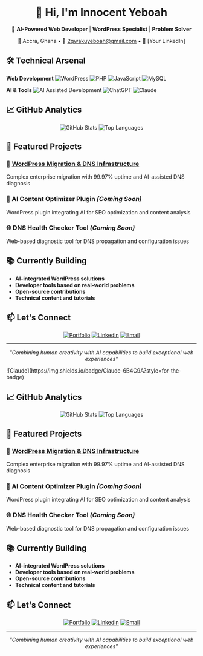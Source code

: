 <div align="center">

# 👋 Hi, I'm Innocent Yeboah

🚀 **AI-Powered Web Developer** | **WordPress Specialist** | **Problem Solver**

📍 Accra, Ghana • 📧 2qwakuyeboah@gmail.com • 💼 [Your LinkedIn]

</div>

## 🛠️ Technical Arsenal

**Web Development**
![WordPress](https://img.shields.io/badge/WordPress-21759B?style=for-the-badge&logo=wordpress&logoColor=white)
![PHP](https://img.shields.io/badge/PHP-777BB4?style=for-the-badge&logo=php&logoColor=white)
![JavaScript](https://img.shields.io/badge/JavaScript-F7DF1E?style=for-the-badge&logo=javascript&logoColor=black)
![MySQL](https://img.shields.io/badge/MySQL-4479A1?style=for-the-badge&logo=mysql&logoColor=white)

**AI & Tools**
![AI Assisted Development](https://img.shields.io/badge/AI_Assisted-FF6B35?style=for-the-badge)
![ChatGPT](https://img.shields.io/badge/ChatGPT-74aa9c?style=for-the-badge)
![Claude](https://img.shields.io/badge/Claude-6B4C9A?style=for-the-badge)

## 📈 GitHub Analytics

<div align="center">

![GitHub Stats](https://github-readme-stats.vercel.app/api?username=yeboah-golden&show_icons=true&theme=radical)
![Top Languages](https://github-readme-stats.vercel.app/api/top-langs/?username=yeboah-golden&layout=compact&theme=radical)

</div>

## 🎯 Featured Projects

### 🔧 [WordPress Migration & DNS Infrastructure](https://github.com/yeboah-golden/Innocent-Yeboah-Portfolio)
Complex enterprise migration with 99.97% uptime and AI-assisted DNS diagnosis

### 🤖 AI Content Optimizer Plugin *(Coming Soon)*
WordPress plugin integrating AI for SEO optimization and content analysis

### 🌐 DNS Health Checker Tool *(Coming Soon)*
Web-based diagnostic tool for DNS propagation and configuration issues

## 📚 Currently Building

- **AI-integrated WordPress solutions**
- **Developer tools based on real-world problems**
- **Open-source contributions**
- **Technical content and tutorials**

## 📫 Let's Connect

<div align="center">

[![Portfolio](https://img.shields.io/badge/Portfolio-000000?style=for-the-badge)](https://github.com/yeboah-golden/Innocent-Yeboah-Portfolio)
[![LinkedIn](https://img.shields.io/badge/LinkedIn-0077B5?style=for-the-badge&logo=linkedin&logoColor=white)]([Your-LinkedIn-URL])
[![Email](https://img.shields.io/badge/Email-D14836?style=for-the-badge&logo=gmail&logoColor=white)](mailto:[your-email@gmail.com])

</div>

---

<div align="center">

*"Combining human creativity with AI capabilities to build exceptional web experiences"*

</div>![Claude](https://img.shields.io/badge/Claude-6B4C9A?style=for-the-badge)

## 📈 GitHub Analytics

<div align="center">

![GitHub Stats](https://github-readme-stats.vercel.app/api?username=yeboah-golden&show_icons=true&theme=radical)
![Top Languages](https://github-readme-stats.vercel.app/api/top-langs/?username=yeboah-golden&layout=compact&theme=radical)

</div>

## 🎯 Featured Projects

### 🔧 [WordPress Migration & DNS Infrastructure](https://github.com/yeboah-golden/Innocent-Yeboah-Portfolio)
Complex enterprise migration with 99.97% uptime and AI-assisted DNS diagnosis

### 🤖 AI Content Optimizer Plugin *(Coming Soon)*
WordPress plugin integrating AI for SEO optimization and content analysis

### 🌐 DNS Health Checker Tool *(Coming Soon)*
Web-based diagnostic tool for DNS propagation and configuration issues

## 📚 Currently Building

- **AI-integrated WordPress solutions**
- **Developer tools based on real-world problems**
- **Open-source contributions**
- **Technical content and tutorials**

## 📫 Let's Connect

<div align="center">

[![Portfolio](https://img.shields.io/badge/Portfolio-000000?style=for-the-badge)](https://github.com/yeboah-golden/Innocent-Yeboah-Portfolio)
[![LinkedIn](https://img.shields.io/badge/LinkedIn-0077B5?style=for-the-badge&logo=linkedin&logoColor=white)]([Your-LinkedIn-URL])
[![Email](https://img.shields.io/badge/Email-D14836?style=for-the-badge&logo=gmail&logoColor=white)](mailto:[your-email@gmail.com])

</div>

---

<div align="center">

*"Combining human creativity with AI capabilities to build exceptional web experiences"*

</div>
